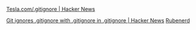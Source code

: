 
[Tesla.com/.gitignore | Hacker News](https://news.ycombinator.com/item?id=33745899)

[Git ignores .gitignore with .gitignore in .gitignore | Hacker News](https://news.ycombinator.com/item?id=31420268)
[Rubenerd](https://rubenerd.com/git-ignores-gitignore-with-gitignore-in-gitignore/)
